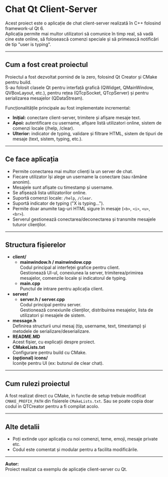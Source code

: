 # Chat Qt Client-Server

Acest proiect este o aplicație de chat client-server realizată în C++ folosind framework-ul Qt 6.  
Aplicația permite mai multor utilizatori să comunice în timp real, să vadă cine este online, să folosească comenzi speciale și să primească notificări de tip "user is typing".

---

## Cum a fost creat proiectul

Proiectul a fost dezvoltat pornind de la zero, folosind Qt Creator și CMake pentru build.  
S-au folosit clasele Qt pentru interfață grafică (QWidget, QMainWindow, QVBoxLayout, etc.), pentru rețea (QTcpSocket, QTcpServer) și pentru serializarea mesajelor (QDataStream).

Funcționalitățile principale au fost implementate incremental:
- **Inițial:** conectare client-server, trimitere și afișare mesaje text.
- **Apoi:** autentificare cu username, afișare listă utilizatori online, sistem de comenzi locale (/help, /clear).
- **Ulterior:** indicator de typing, validare și filtrare HTML, sistem de tipuri de mesaje (text, sistem, typing, etc.).

---

## Ce face aplicația

- Permite conectarea mai multor clienți la un server de chat.
- Fiecare utilizator își alege un username la conectare (sau rămâne anonim).
- Mesajele sunt afișate cu timestamp și username.
- Se afișează lista utilizatorilor online.
- Suportă comenzi locale: `/help`, `/clear`.
- Suportă indicator de typing ("X is typing...").
- Permite doar anumite tag-uri HTML sigure în mesaje (`<b>`, `<i>`, `<u>`, `<br>`).
- Serverul gestionează conectarea/deconectarea și transmite mesajele tuturor clienților.

---

## Structura fișierelor

- **client/**
  - **mainwindow.h / mainwindow.cpp**  
    Codul principal al interfeței grafice pentru client.  
    Gestionează UI-ul, conexiunea la server, trimiterea/primirea mesajelor, comenzile locale și indicatorul de typing.
  - **main.cpp**  
    Punctul de intrare pentru aplicația client.
- **server/**
  - **server.h / server.cpp**  
    Codul principal pentru server.  
    Gestionează conexiunile clienților, distribuirea mesajelor, lista de utilizatori și mesajele de sistem.
- **message.h**  
  Definirea structurii unui mesaj (tip, username, text, timestamp) și metodele de serializare/deserializare.
- **README.MD**  
  Acest fișier, cu explicații despre proiect.
- **CMakeLists.txt**  
  Configurare pentru build cu CMake.
- **(opțional) icons/**  
  Iconițe pentru UI (ex: butonul de clear chat).

---

## Cum rulezi proiectul

A fost realizat direct cu CMake, in functie de setup trebuie modificat `CMAKE_PREFIX_PATH` din fisierele  `CMakeLists.txt`. Sau se poate copia doar codul in QTCreator pentru a fi compilat acolo.

---

## Alte detalii

- Poți extinde ușor aplicația cu noi comenzi, teme, emoji, mesaje private etc.
- Codul este comentat și modular pentru a facilita modificările.

---

**Autor:**  
Proiect realizat ca exemplu de aplicație client-server cu Qt.